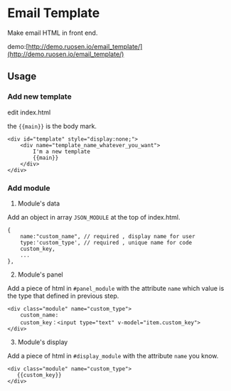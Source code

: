 # Email Template
Make email HTML in front end.

demo:[http://demo.ruosen.io/email_template/](http://demo.ruosen.io/email_template/)

## Usage

### Add new template

edit index.html

the `{{main}}` is the body mark.

```
<div id="template" style="display:none;">
    <div name="template_name_whatever_you_want">
        I'm a new template
        {{main}}
    </div>
</div>

```

### Add module

1. Module's data

Add an object in array `JSON_MODULE` at the top of index.html.

```
{
    name:"custom_name", // required , display name for user
    type:'custom_type', // required , unique name for code
    custom_key,
    ...
},
```

2. Module's panel

Add a piece of html in `#panel_module` with the attribute `name` which value is the type that defined in previous step.

```
<div class="module" name="custom_type">
    custom_name:
    custom_key：<input type="text" v-model="item.custom_key">
</div>
```

3. Module's display

Add a piece of html in `#display_module` with the attribute `name` you know.

```
<div class="module" name="custom_type">
   {{custom_key}}
</div>
```





